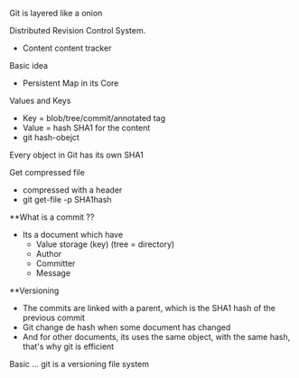 
Git is layered like a onion

Distributed Revision Control System.

 - Content content tracker

Basic idea 
- Persistent Map in its Core

Values and Keys
-  Key  = blob/tree/commit/annotated tag
 - Value = hash SHA1 for the content
 - git hash-obejct 

Every object in Git has its own SHA1

Get compressed file
 - compressed with a header 
 - git get-file -p SHA1hash

 **What is a commit  ??

- Its a document which have 
  - Value storage (key) (tree = directory)
  - Author
  - Committer
  - Message

**Versioning

- The commits are linked with a parent, which is the SHA1 hash of the previous commit
- Git change de hash when some document has changed
- And for other documents, its uses the same object, with the same hash, that's why git is efficient 

Basic ... git is a versioning file system


  